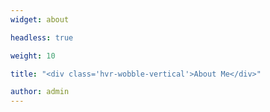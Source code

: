 ```yaml
---
widget: about

headless: true

weight: 10

title: "<div class='hvr-wobble-vertical'>About Me</div>"

author: admin
---
```

